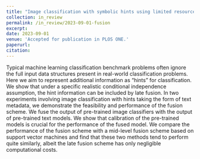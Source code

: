 ```yaml
---
title: "Image classification with symbolic hints using limited resources"
collection: in_review
permalink: /in_review/2023-09-01-fusion
excerpt: 
date: 2023-09-01
venue: 'Accepted for publication in PLOS ONE.'
paperurl: 
citation: 
---
```


Typical machine learning classification benchmark problems often ignore the full input data structures present in real-world classification problems. Here we aim to represent additional information as “hints” for classification. We show that under a specific realistic conditional independence assumption, the hint information can be included by late fusion. In two experiments involving image classification with hints taking the form of text metadata, we demonstrate the feasibility and performance of the fusion scheme.
We fuse the output of pre-trained image classifiers with the output of pre-trained text models. We show that calibration of the pre-trained models is crucial for the performance of the fused model. We compare the performance of the fusion scheme with a mid-level fusion scheme based on support vector machines and find that these two methods tend to perform quite similarly, albeit the late fusion scheme has only negligible computational costs.
